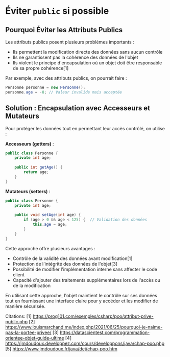 # Éviter `public` si possible

## Pourquoi Éviter les Attributs Publics

Les attributs publics posent plusieurs problèmes importants :
- Ils permettent la modification directe des données sans aucun contrôle
- Ils ne garantissent pas la cohérence des données de l'objet
- Ils violent le principe d'encapsulation où un objet doit être responsable de sa propre cohérence[1]

Par exemple, avec des attributs publics, on pourrait faire :
```java
Personne personne = new Personne();
personne.age = -8; // Valeur invalide mais acceptée
```

## Solution : Encapsulation avec Accesseurs et Mutateurs

Pour protéger les données tout en permettant leur accès contrôlé, on utilise :

**Accesseurs (getters)** :
```java
public class Personne {
    private int age;
    
    public int getAge() {
        return age;
    }
}
```

**Mutateurs (setters)** :
```java
public class Personne {
    private int age;
    
    public void setAge(int age) {
        if (age > 0 && age < 125) {  // Validation des données
            this.age = age;
        }
    }
}
```

Cette approche offre plusieurs avantages :
- Contrôle de la validité des données avant modification[1]
- Protection de l'intégrité des données de l'objet[3]
- Possibilité de modifier l'implémentation interne sans affecter le code client
- Capacité d'ajouter des traitements supplémentaires lors de l'accès ou de la modification

En utilisant cette approche, l'objet maintient le contrôle sur ses données tout en fournissant une interface claire pour y accéder et les modifier de manière sécurisée.

Citations:
[1] https://prog101.com/exemples/csharp/poo/attribut-prive-public.php
[2] https://www.louismarchand.me/index.php/2021/06/25/pourquoi-je-naime-pas-la-portee-privee/
[3] https://datascientest.com/programmation-orientee-objet-guide-ultime
[4] https://jmdoudoux.developpez.com/cours/developpons/java/chap-poo.php
[5] https://www.jmdoudoux.fr/java/dej/chap-poo.htm